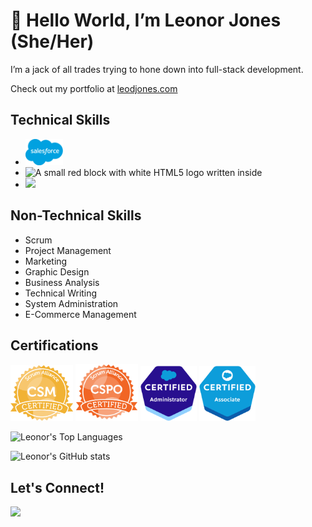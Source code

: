 
<h1>👋 Hello World, I’m Leonor Jones (She/Her)</h1>
<p> I’m a jack of all trades trying to hone down into full-stack development.</p>
<p>Check out my portfolio at <a href="https://www.leodjones.com">leodjones.com</a></p>

<h2>Technical Skills</h2>
<ul>
  <li><img src="https://github.com/ldjones1223/ldjones1223/blob/main/Salesforce.com_logo.png" width=60px alt="Picture of Salesforce.com logo which is a blue cloud with       Salesforce written in white inside of it."></li>
  <li><img src="https://img.shields.io/badge/HTML5-E34F26?style=for-the-badge&logo=html5&logoColor=white" alt="A small red block with white HTML5 logo written inside"></li>
  <li><img src="https://img.shields.io/badge/CSS-1572B6?&style=for-the-badge&logo=css3&logoColor=white alt="A small blue block with white CSS logo written inside"></li>
</ul>
    <h2>Non-Technical Skills</h2>
    <ul>
      <li>Scrum</li>
      <li>Project Management</li>
      <li>Marketing</li>
      <li>Graphic Design</li>
      <li>Business Analysis</li>
      <li>Technical Writing</li>
      <li>System Administration</li>
      <li>E-Commerce Management</li>
    </ul>

<h2>Certifications</h2>
  <img src="https://github.com/ldjones1223/ldjones1223/blob/main/Certified-Scrum-Master-Badge.png" width=100px alt="Certified Scrum Master badge by Scrum Alliance. It is written on a gold medal with a ribbon going across the bottom">
  <img src="https://github.com/ldjones1223/ldjones1223/blob/main/Certified-Scrum-Product-Owner-Badge.png" width=100px alt="Certified Scrum Product Owner badge by Scrum Alliance. It is written on a gold medal with a ribbon going across the bottom">
  <img src="https://github.com/ldjones1223/ldjones1223/blob/main/SalesforceAdministratorBadge.png" width=90px alt="Certified Salesforce Administrator badge by Salesforce.com. It is a royal blue heptagon with a small light blue Salesforce cloud logo on it, underneath reading Certified Administrator in white">
    <img src="https://github.com/ldjones1223/ldjones1223/blob/main/SalesforceAssociateBadge.png" width=90px alt="Certified Salesforce Associate badge by Salesforce.com. It is a light blue heptagon with a small white Salesforce cloud logo on it, underneath reading Certified Associate in white">

![Leonor's Top Languages](https://github-readme-stats.vercel.app/api/top-langs/?username=ldjones1223&custom_title=Leonor&apos;s%20%Top%20%Languages)


![Leonor's GitHub stats](https://github-readme-stats.vercel.app/api?username=ldjones1223&show_icons=true&count_private=true&title_color=f97316&text_color=000000&icon_color=f97316&bg_color=ffffff&show_icons=true)
<h2>Let's Connect!</h2>
  <a href="https://www.linkedin.com/in/leodjones"><img src="https://img.shields.io/badge/LinkedIn-0077B5?style=for-the-badge&logo=linkedin&logoColor=white"></a>
